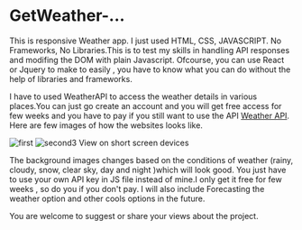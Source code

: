 # GetWeather-...
This is responsive Weather app.
I just used HTML, CSS, JAVASCRIPT. No Frameworks, No Libraries.This is to test my skills in handling 
API responses and modifing the DOM with plain Javascript.
Ofcourse, you can use React or Jquery to make to easily , you have to know what you can do without the 
help of libraries and frameworks.

I have to used WeatherAPI to access the weather details in various places.You can just go create an account
and you will get free access for few weeks and you have to pay if you still want to use the API
[Weather API](https://www.weatherapi.com/).
Here are few images of how the websites looks like.

![first](https://user-images.githubusercontent.com/121557455/218276106-74eb40b7-c9e1-4eb5-a406-a9614455a383.png)
![second3](https://user-images.githubusercontent.com/121557455/218276367-040b205b-b9db-4a3d-976e-5b6ec400d8e0.png) View on short screen devices



The background images changes based on the conditions of weather (rainy, cloudy, snow, clear sky, day and night )which will look good.
You just have to use your own API key in JS file instead of mine.I only get it free for few weeks , so do you if you don't pay.
I will also include Forecasting the weather option and other cools options in the future.

You are welcome to suggest or share your views about the project.
